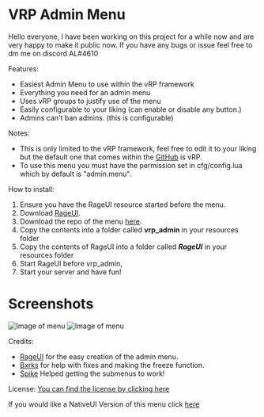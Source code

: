 # VRP Admin Menu

Hello everyone, I have been working on this project for a while now and are very happy to make it public now. If you have any bugs or issue feel free to dm me on discord AL#4610

Features:
* Easiest Admin Menu to use within the vRP framework
* Everything you need for an admin menu
* Uses vRP groups to justify use of the menu
* Easily configurable to your liking (can enable or disable any button.)
* Admins can't ban admins. (this is configurable)

Notes:
* This is only limited to the vRP framework, feel free to edit it to your liking but the default one that comes within the [GitHub](https://github.com/arthur-rl/vrp_admin) is vRP.
* To use this menu you must have the permission set in cfg/config.lua which by default is "admin.menu".

How to install:
1. Ensure you have the RageUI resource started before the menu.
2. Download [RageUI](https://github.com/iTexZoz/RageUI).
3. Download the repo of the menu [here](https://github.com/arthur-rl/vrp_admin).
4. Copy the contents into a folder called **vrp_admin** in your resources folder
5. Copy the contents of RageUI into a folder called **_RageUI_** in your resources folder
6. Start RageUI before vrp_admin,
7. Start your server and have fun!

# Screenshots
![Image of menu](https://arthurl.is-inside.me/cHJ9xarw.png)
![Image of menu](https://arthurl.is-inside.me/HWHfuShF.png)


Credits:
* [RageUI](https://github.com/iTexZoz/RageUI) for the easy creation of the admin menu.
* [Bxrks](https://github.com/Bxrkss) for help with fixes and making the freeze function.
* [Spike](https://github.com/SpikeScarlatti) Helped getting the submenus to work! 

License:
[You can find the license by clicking here](https://github.com/arthur-rl/vrp_admin/blob/master/LICENSE) 

If you would like a NativeUI Version of this menu click [here](https://github.com/bxrkss/vrp_adminmenu)



